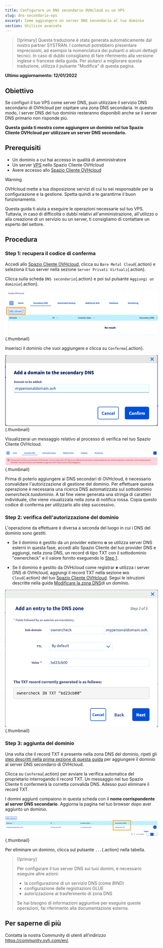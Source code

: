 ```yaml
---
title: Configurare un DNS secondario OVHcloud su un VPS
slug: dns-secondario-vps
excerpt: Come aggiungere un server DNS secondario al tuo dominio
section: Utilizzo avanzato
---
```


> [!primary]
> Questa traduzione è stata generata automaticamente dal nostro partner SYSTRAN. I contenuti potrebbero presentare imprecisioni, ad esempio la nomenclatura dei pulsanti o alcuni dettagli tecnici. In caso di dubbi consigliamo di fare riferimento alla versione inglese o francese della guida. Per aiutarci a migliorare questa traduzione, utilizza il pulsante "Modifica" di questa pagina.
>

**Ultimo aggiornamento: 12/01/2022**

## Obiettivo

Se configuri il tuo VPS come server DNS, puoi utilizzare il servizio DNS secondario di OVHcloud per ospitare una zona DNS secondaria. In questo modo, i server DNS del tuo dominio resteranno disponibili anche se il server DNS primario non risponde più.

**Questa guida ti mostra come aggiungere un dominio nel tuo Spazio Cliente OVHcloud per utilizzare un server DNS secondario.**

## Prerequisiti

- Un dominio a cui hai accesso in qualità di amministratore
- Un server [VPS](https://www.ovhcloud.com/it/vps/) nello Spazio Cliente OVHcloud
- Avere accesso allo [Spazio Cliente OVHcloud](https://www.ovh.com/auth/?action=gotomanager&from=https://www.ovh.it/&ovhSubsidiary=it)

> [!warning]
> OVHcloud mette a tua disposizione servizi di cui tu sei responsabile per la configurazione e la gestione. Spetta quindi a te garantirne il buon funzionamento.
>
> Questa guida ti aiuta a eseguire le operazioni necessarie sul tuo VPS. Tuttavia, in caso di difficoltà o dubbi relativi all'amministrazione, all'utilizzo o alla creazione di un servizio su un server, ti consigliamo di contattare un esperto del settore.
>

## Procedura

### Step 1: recupera il codice di conferma <a name="retrievecode"></a>

Accedi allo [Spazio Cliente OVHcloud](https://www.ovh.com/auth/?action=gotomanager&from=https://www.ovh.it/&ovhSubsidiary=it), clicca su `Bare Metal Cloud`{.action} e seleziona il tuo server nella sezione `Server Privati Virtuali`{.action}.

Clicca sulla scheda `DNS secondario`{.action} e poi sul pulsante `Aggiungi un dominio`{.action}.

![DNS secondario](images/sec-01.png){.thumbnail}

Inserisci il dominio che vuoi aggiungere e clicca su `Conferma`{.action}.

![DNS secondario](images/sec-02.png){.thumbnail}

Visualizzerai un messaggio relativo al processo di verifica nel tuo Spazio Cliente OVHcloud.

![DNS secondario](images/sec-03.png){.thumbnail}

Prima di poterlo aggiungere ai DNS secondari di OVHcloud, è necessario convalidare l'autorizzazione di gestione del dominio. Per effettuare questa operazione è necessaria una ricerca DNS automatizzata sul sottodominio *ownercheck.tuodominio*. A tal fine viene generata una stringa di caratteri individuale, che viene visualizzata nella zona di notifica rossa. Copia questo codice di conferma per utilizzarlo allo step successivo.

### Step 2: verifica dell'autorizzazione del dominio <a name="verifyingdomain"></a>

L'operazione da effettuare è diversa a seconda del luogo in cui i DNS del dominio sono gestiti.

- Se il dominio è gestito da un provider esterno **o** se utilizza server DNS esterni in questa fase, accedi allo Spazio Cliente del tuo provider DNS e aggiungi, nella zona DNS, un record di tipo TXT con il sottodominio "ownercheck" e il valore fornito eseguendo lo [Step 1](#retrievecode).

- Se il dominio è gestito da OVHcloud come registrar **e** utilizza i server DNS di OVHcloud, aggiungi il record TXT nella sezione `Web Cloud`{.action} del tuo [Spazio Cliente OVHcloud](https://www.ovh.com/auth/?action=gotomanager&from=https://www.ovh.it/&ovhSubsidiary=it). Segui le istruzioni descritte nella guida [Modificare la zona DNS](../../domains/web_hosting_modifica_la_tua_zona_dns/)di un dominio.

![DNS secondario](images/sec-04.png){.thumbnail}

### Step 3: aggiunta del dominio

Una volta che il record TXT è presente nella zona DNS del dominio, ripeti gli [step descritti nella prima sezione di questa guida](#retrievecode) per aggiungere il dominio al server DNS secondario di OVHcloud.

Clicca su `Conferma`{.action} per avviare la verifica automatica del proprietario interrogando il record TXT. Un messaggio nel tuo Spazio Cliente ti confermerà la corretta convalida DNS. Adesso puoi eliminare il record TXT.

I domini aggiunti compaiono in questa scheda con il **nome corrispondente al server DNS secondario**. Aggiorna la pagina nel tuo browser dopo aver aggiunto un dominio.

![DNS secondario](images/sec-05.png){.thumbnail}

Per eliminare un dominio, clicca sul pulsante `...`{.action} nella tabella.

> [!primary]
>
> Per configurare il tuo server DNS sui tuoi domini, è necessario eseguire altre azioni:
>
> - la configurazione di un servizio DNS (come *BIND*)
> - configurazione delle registrazioni GLUE
> - autorizzazione al trasferimento di zona DNS
>
> Se hai bisogno di informazioni aggiuntive per eseguire queste operazioni, fai riferimento alla documentazione esterna.

## Per saperne di più

Contatta la nostra Community di utenti all’indirizzo <https://community.ovh.com/en/>.
